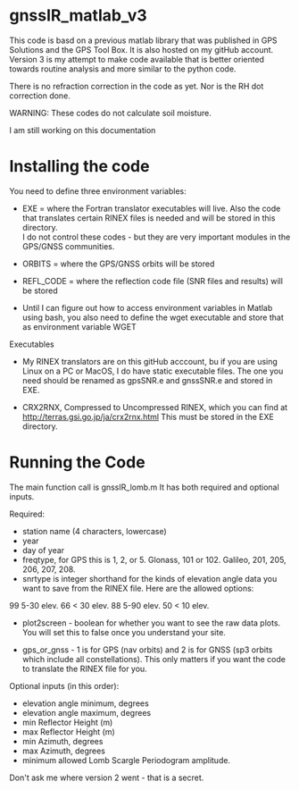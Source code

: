 # gnssIR_matlab_v3
This code is basd on a previous matlab library that was published in
GPS Solutions and the GPS Tool Box. It is also hosted on my gitHub account.
Version 3 is my attempt to make code available that is better oriented towards
routine analysis and more similar to the python code.

There is no refraction correction in the code as yet. Nor is the RH dot correction done.

WARNING: These codes do not calculate soil moisture.

I am still working on this documentation

# Installing the code

You need to define three environment variables:

* EXE = where the Fortran translator executables will live. Also the code that
translates certain RINEX files is needed and will be stored in this directory.  
I do not control these codes - but they are very important modules in the GPS/GNSS communities.

* ORBITS = where the GPS/GNSS orbits will be stored 

* REFL_CODE = where the reflection code file (SNR files and results) will be stored

* Until I can figure out how to access environment variables in Matlab using bash, you also need
to define the wget executable and store that as environment variable WGET

Executables 

* My RINEX translators are on this gitHub acccount, bu if you are using Linux on a PC or MacOS,
I do have static executable files. The one you need should be renamed as gpsSNR.e and gnssSNR.e
and stored in EXE.


* CRX2RNX, Compressed to Uncompressed RINEX, which you can find at http://terras.gsi.go.jp/ja/crx2rnx.html This must be stored 
in the EXE directory.


# Running the Code

The main function call is gnssIR_lomb.m  It has both required and optional inputs.

Required:
* station name (4 characters, lowercase)
* year 
* day of year
* freqtype, for GPS this is 1, 2, or 5. Glonass, 101 or 102. Galileo, 201, 205, 206, 207, 208.
* snrtype is integer shorthand for the kinds of elevation angle data you want to save
from the RINEX file. Here are the allowed options:

99 5-30 elev.
66 < 30 elev.
88 5-90 elev.
50 < 10 elev.

* plot2screen - boolean for whether you want to see the raw data plots. You will set 
this to false once you understand your site.

* gps_or_gnss - 1 is for GPS (nav orbits) and 2 is for GNSS (sp3 orbits which include all 
constellations). This only matters if you want the code to translate the RINEX file for you.


Optional inputs (in this order):

* elevation angle minimum, degrees
* elevation angle maximum, degrees
* min Reflector Height (m)
* max Reflector Height (m)
* min Azimuth, degrees
* max Azimuth, degrees
* minimum allowed Lomb Scargle Periodogram amplitude. 

Don't ask me where version 2 went - that is a secret.
